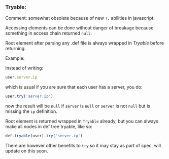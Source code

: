 ### Tryable:

Comment: somewhat obsolete because of new `?.` abilities in javascript.

Accessing elements can be done without danger of breakage because something in access chain returned `null`.

Root element after parsing any .def file is always wrapped in *Tryable* before returning.

Example:

Instead of writing:

```javascript
user.server.ip
```

which is usual if you are sure that each user has a server, you do:

```javascript
user.try('server.ip')
```

now the result will be `null` if `server` is `null` or `server` is not `null` but is missing the `ip` definition.

Root element is returned wrapped in `Tryable` already, but you can always make all nodes in def tree tryable, like so:

```javascript
def.tryable(user).try('server.ip')
```

There are however other benefits to `try` so it may stay as part of spec, will update on this soon.
